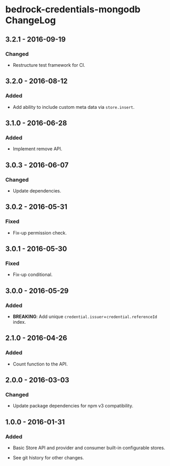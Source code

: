 # bedrock-credentials-mongodb ChangeLog

## 3.2.1 - 2016-09-19

### Changed
- Restructure test framework for CI.

## 3.2.0 - 2016-08-12

### Added
- Add ability to include custom meta data via `store.insert`.

## 3.1.0 - 2016-06-28

### Added
- Implement remove API.

## 3.0.3 - 2016-06-07

### Changed
- Update dependencies.

## 3.0.2 - 2016-05-31

### Fixed
- Fix-up permission check.

## 3.0.1 - 2016-05-30

### Fixed
- Fix-up conditional.

## 3.0.0 - 2016-05-29

### Added
- **BREAKING**: Add unique `credential.issuer`+`credential.referenceId` index.

## 2.1.0 - 2016-04-26

### Added
- Count function to the API.

## 2.0.0 - 2016-03-03

### Changed
- Update package dependencies for npm v3 compatibility.

## 1.0.0 - 2016-01-31

### Added
- Basic Store API and provider and consumer built-in configurable stores.

- See git history for other changes.
